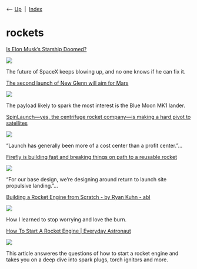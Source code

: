 <div class="nav">

⟵ [Up](index.html)  \|  [Index](index.html)

</div>

# rockets

<div class="cards">

<div class="card">

<div class="card-title">

[Is Elon Musk’s Starship
Doomed?](https://nymag.com/intelligencer/article/elon-musk-spacex-starship-doomed.html)

</div>

<div class="card-image">

[![](https://pyxis.nymag.com/v1/imgs/3ca/d3d/c1223858c6bfbf7b6f3cf2d334e9f18167-spacex-tests.1x.rsocial.w1200.jpg)](https://nymag.com/intelligencer/article/elon-musk-spacex-starship-doomed.html)

</div>

The future of SpaceX keeps blowing up, and no one knows if he can fix
it.

</div>

<div class="card">

<div class="card-title">

[The second launch of New Glenn will aim for
Mars](https://arstechnica.com/space/2025/06/the-second-launch-of-new-glenn-will-aim-for-mars/)

</div>

<div class="card-image">

[![](https://cdn.arstechnica.net/wp-content/uploads/2025/01/New-Glenn-1-1152x648.jpg)](https://arstechnica.com/space/2025/06/the-second-launch-of-new-glenn-will-aim-for-mars/)

</div>

The payload likely to spark the most interest is the Blue Moon MK1
lander.

</div>

<div class="card">

<div class="card-title">

[SpinLaunch—yes, the centrifuge rocket company—is making a hard pivot to
satellites](https://arstechnica.com/space/2025/04/spinlaunch-yes-the-centrifuge-rocket-company-is-making-a-hard-pivot-to-satellites/)

</div>

<div class="card-image">

[![](https://cdn.arstechnica.net/wp-content/uploads/2025/04/Were-Building-280-Satellites-for-SpinLaunchs-Satcom-Constellation-0-17-screenshot-1152x648.png)](https://arstechnica.com/space/2025/04/spinlaunch-yes-the-centrifuge-rocket-company-is-making-a-hard-pivot-to-satellites/)

</div>

“Launch has generally been more of a cost center than a profit center.”…

</div>

<div class="card">

<div class="card-title">

[Firefly is building fast and breaking things on path to a reusable
rocket](https://arstechnica.com/space/2024/07/firefly-is-building-fast-and-breaking-things-on-path-to-a-reusable-rocket)

</div>

<div class="card-image">

[![](https://cdn.arstechnica.net/wp-content/uploads/2024/07/53384085166_c7d67827bf_h.jpg)](https://arstechnica.com/space/2024/07/firefly-is-building-fast-and-breaking-things-on-path-to-a-reusable-rocket)

</div>

“For our base design, we’re designing around return to launch site
propulsive landing.”…

</div>

<div class="card">

<div class="card-title">

[Building a Rocket Engine from Scratch - by Ryan Kuhn -
abl](https://blog.ablspacesystems.com/p/building-e2)

</div>

<div class="card-image">

[![](https://substackcdn.com/image/fetch/w_1200,h_600,c_fill,f_jpg,q_auto:good,fl_progressive:steep,g_auto/https%3A%2F%2Fsubstack-post-media.s3.amazonaws.com%2Fpublic%2Fimages%2F3de0f472-61c3-425b-9188-7e73c3024591_1440x960.jpeg)](https://blog.ablspacesystems.com/p/building-e2)

</div>

How I learned to stop worrying and love the burn.

</div>

<div class="card">

<div class="card-title">

[How To Start A Rocket Engine \| Everyday
Astronaut](https://everydayastronaut.com/how-to-start-a-rocket-engine)

</div>

<div class="card-image">

[![](https://everydayastronaut.com/wp-content/uploads/2023/03/Start_engine_website_Thumbnail_copy.jpg)](https://everydayastronaut.com/how-to-start-a-rocket-engine)

</div>

This article answeres the questions of how to start a rocket engine and
takes you on a deep dive into spark plugs, torch ignitors and more.

</div>

</div>
